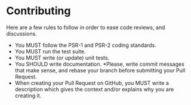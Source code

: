 # Contributing

Here are a few rules to follow in order to ease code reviews, and discussions.

* You MUST follow the PSR-1 and PSR-2 coding standards.
* You MUST run the test suite.
* You MUST write (or update) unit tests.
* You SHOULD write documentation.
*Please, write commit messages that make sense, and rebase your branch before submitting your Pull Request.
* When creating your Pull Request on GitHub, you MUST write a description which gives the context and/or explains why you are creating it.
